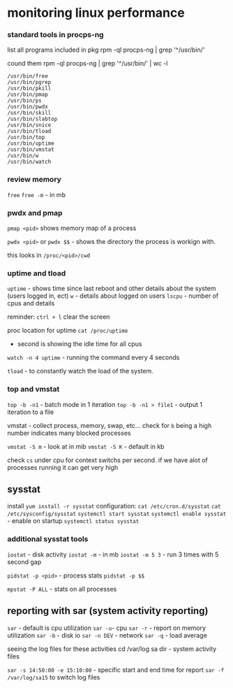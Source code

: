 # monitoring linux performance
### standard tools in procps-ng
list all programs included in pkg
rpm -ql procps-ng | grep '^/usr/bin/'

cound them 
rpm -ql procps-ng | grep '^/usr/bin/' | wc -l

```
/usr/bin/free
/usr/bin/pgrep
/usr/bin/pkill
/usr/bin/pmap
/usr/bin/ps
/usr/bin/pwdx
/usr/bin/skill
/usr/bin/slabtop
/usr/bin/snice
/usr/bin/tload
/usr/bin/top
/usr/bin/uptime
/usr/bin/vmstat
/usr/bin/w
/usr/bin/watch
```

### review memory
`free`
`free -m` - in mb

### pwdx and pmap
`pmap <pid>` shows memory map of a process

`pwdx <pid>` or `pwdx $$` - shows the directory the process is workign with.

this looks in `/proc/<pid>/cwd`

### uptime and tload
`uptime` - shows time since last reboot and other details about the system (users logged in, ect)
`w` - details about logged on users
`lscpu` - number of cpus and details

reminder: `ctrl + l` clear the screen

proc location for uptime
`cat /proc/uptime`
- second is showing the idle time for all cpus

`watch -n 4 uptime` - running the command every 4 seconds

`tload` - to constantly watch the load of the system.

### top and vmstat
`top -b -n1` - batch mode in 1 iteration
`top -b -n1 > file1` - output 1 iteration to a file

vmstat - collect process, memory, swap, etc...
check for `b` being a high number indicates many blocked processes

`vmstat -S m` - look at in mib
`vmstat -S K` - default in kb

check `cs` under cpu for context switchs per second. if we have alot of processes running it can get very high

## sysstat
install `yum install -r sysstat`
configuration: 
`cat /etc/cron.d/sysstat`
`cat /etc/sysconfig/sysstat`
`systemctl start sysstat`
`systemctl enable sysstat` - enable on startup
`systemctl status sysstat`

### additional sysstat tools
`iostat` - disk activity
`iostat -m` - in mb
`iostat -m 5 3` - run 3 times with 5 second gap

`pidstat -p <pid>` - process stats
`pidstat -p $$`

`mpstat -P ALL` - stats on all processes

## reporting with sar (system activity reporting)
`sar` - default is cpu utilization
`sar -u`- cpu
`sar -r` - report on memory utilization
`sar -b` - disk io 
`sar -n DEV` - network
`sar -q` - load average

seeing the log files for these activities
cd /var/log
sa dir - system activity files

`sar -s 14:50:00 -e 15:10:00` - specific start and end time for report
`sar -f /var/log/sa15` to switch log files

